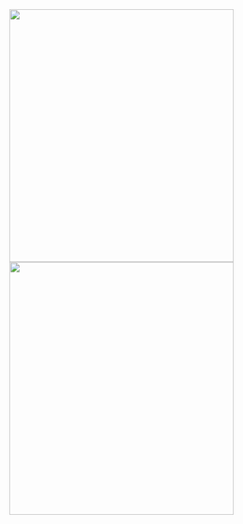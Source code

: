 <img width="400" height="450" src=https://i.pinimg.com/736x/bd/47/72/bd4772ac3b3dc234fc2da2c61440be0d.jpg>
<img width="400" height="450" src=https://i.pinimg.com/736x/ab/d0/79/abd079dba12b4d3db083de580809fa0e.jpg>
